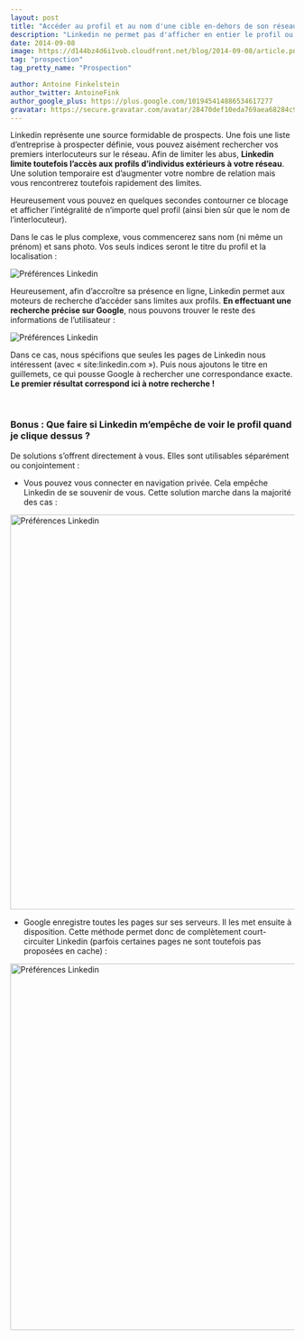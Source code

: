 ```yaml
---
layout: post
title: "Accéder au profil et au nom d'une cible en-dehors de son réseau Linkedin"
description: "Linkedin ne permet pas d'afficher en entier le profil ou le nom d'un utilisateur en dehors de votre réseau. Voici la solution."
date: 2014-09-08
image: https://d144bz4d6i1vob.cloudfront.net/blog/2014-09-08/article.png
tag: "prospection"
tag_pretty_name: "Prospection"

author: Antoine Finkelstein
author_twitter: AntoineFink
author_google_plus: https://plus.google.com/101945414886534617277
gravatar: https://secure.gravatar.com/avatar/28470def10eda769aea68284c919493f?d=mm&s=40&r=G
---
```


Linkedin représente une source formidable de prospects. Une fois une liste d’entreprise à prospecter définie, vous pouvez aisément rechercher vos premiers interlocuteurs sur le réseau. Afin de limiter les abus, **Linkedin limite toutefois l’accès aux profils d’individus extérieurs à votre réseau**. Une solution temporaire est d’augmenter votre nombre de relation mais vous rencontrerez toutefois rapidement des limites.

Heureusement vous pouvez en quelques secondes contourner ce blocage et afficher l’intégralité de n’importe quel profil (ainsi bien sûr que le nom de l’interlocuteur).

Dans le cas le plus complexe, vous commencerez sans nom (ni même un prénom) et sans photo. Vos seuls indices seront le titre du profil et la localisation :

<img class="img-responsive" src="https://d144bz4d6i1vob.cloudfront.net/blog/2014-09-08/img1.jpg" alt="Préférences Linkedin" />

Heureusement, afin d’accroître sa présence en ligne, Linkedin permet aux moteurs de recherche d’accéder sans limites aux profils. **En effectuant une recherche précise sur Google**, nous pouvons trouver le reste des informations de l’utilisateur :

<img class="img-responsive" src="https://d144bz4d6i1vob.cloudfront.net/blog/2014-09-08/img2.jpg" alt="Préférences Linkedin" />

Dans ce cas, nous spécifions que seules les pages de Linkedin nous intéressent (avec « site:linkedin.com »). Puis nous ajoutons le titre en guillemets, ce qui pousse Google à rechercher une correspondance exacte. **Le premier résultat correspond ici à notre recherche !**

<br>

### Bonus : Que faire si Linkedin m’empêche de voir le profil quand je clique dessus ?

De solutions s’offrent directement à vous. Elles sont utilisables séparément ou conjointement :

* Vous pouvez vous connecter en navigation privée. Cela empêche Linkedin de se souvenir de vous. Cette solution marche dans la majorité des cas :

<img class="img-responsive" src="https://d144bz4d6i1vob.cloudfront.net/blog/2014-09-08/img3.jpg" alt="Préférences Linkedin" width="700" />

* Google enregistre toutes les pages sur ses serveurs. Il les met ensuite à disposition. Cette méthode permet donc de complètement court-circuiter Linkedin (parfois certaines pages ne sont toutefois pas proposées en cache) :

<img class="img-responsive" src="https://d144bz4d6i1vob.cloudfront.net/blog/2014-09-08/img4.jpg" alt="Préférences Linkedin" width="650" />